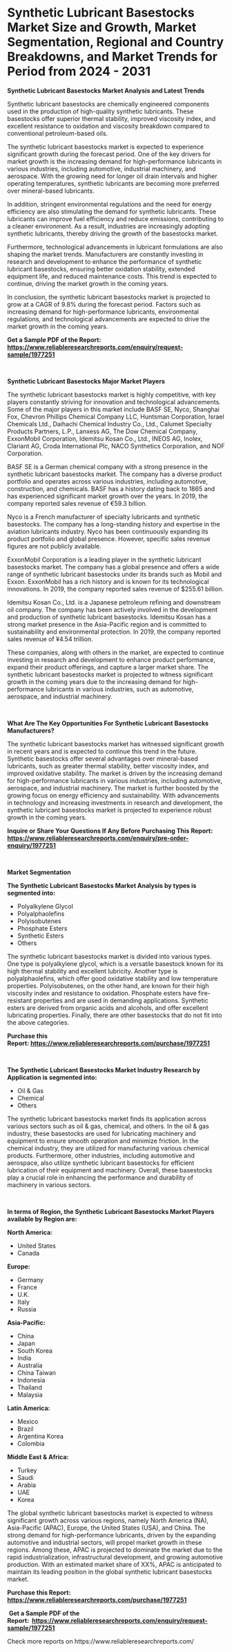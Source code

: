 <p><h1>Synthetic Lubricant Basestocks Market Size and Growth, Market Segmentation, Regional and Country Breakdowns, and Market Trends for Period from 2024 -  2031</h1></p><p><strong>Synthetic Lubricant Basestocks Market Analysis and Latest Trends</strong></p>
<p><p>Synthetic lubricant basestocks are chemically engineered components used in the production of high-quality synthetic lubricants. These basestocks offer superior thermal stability, improved viscosity index, and excellent resistance to oxidation and viscosity breakdown compared to conventional petroleum-based oils.</p><p>The synthetic lubricant basestocks market is expected to experience significant growth during the forecast period. One of the key drivers for market growth is the increasing demand for high-performance lubricants in various industries, including automotive, industrial machinery, and aerospace. With the growing need for longer oil drain intervals and higher operating temperatures, synthetic lubricants are becoming more preferred over mineral-based lubricants.</p><p>In addition, stringent environmental regulations and the need for energy efficiency are also stimulating the demand for synthetic lubricants. These lubricants can improve fuel efficiency and reduce emissions, contributing to a cleaner environment. As a result, industries are increasingly adopting synthetic lubricants, thereby driving the growth of the basestocks market.</p><p>Furthermore, technological advancements in lubricant formulations are also shaping the market trends. Manufacturers are constantly investing in research and development to enhance the performance of synthetic lubricant basestocks, ensuring better oxidation stability, extended equipment life, and reduced maintenance costs. This trend is expected to continue, driving the market growth in the coming years.</p><p>In conclusion, the synthetic lubricant basestocks market is projected to grow at a CAGR of 9.8% during the forecast period. Factors such as increasing demand for high-performance lubricants, environmental regulations, and technological advancements are expected to drive the market growth in the coming years.</p></p>
<p><strong>Get a Sample PDF of the Report:&nbsp; <a href="https://www.reliableresearchreports.com/enquiry/request-sample/1977251">https://www.reliableresearchreports.com/enquiry/request-sample/1977251</a></strong></p>
<p>&nbsp;</p>
<p><strong>Synthetic Lubricant Basestocks Major Market Players</strong></p>
<p><p>The synthetic lubricant basestocks market is highly competitive, with key players constantly striving for innovation and technological advancements. Some of the major players in this market include BASF SE, Nyco, Shanghai Fox, Chevron Phillips Chemical Company LLC, Huntsman Corporation, Israel Chemicals Ltd., Daihachi Chemical Industry Co., Ltd., Calumet Specialty Products Partners, L.P., Lanxess AG, The Dow Chemical Company, ExxonMobil Corporation, Idemitsu Kosan Co., Ltd., INEOS AG, Inolex, Clariant AG, Croda International Plc, NACO Synthetics Corporation, and NOF Corporation.</p><p>BASF SE is a German chemical company with a strong presence in the synthetic lubricant basestocks market. The company has a diverse product portfolio and operates across various industries, including automotive, construction, and chemicals. BASF has a history dating back to 1865 and has experienced significant market growth over the years. In 2019, the company reported sales revenue of €59.3 billion.</p><p>Nyco is a French manufacturer of specialty lubricants and synthetic basestocks. The company has a long-standing history and expertise in the aviation lubricants industry. Nyco has been continuously expanding its product portfolio and global presence. However, specific sales revenue figures are not publicly available.</p><p>ExxonMobil Corporation is a leading player in the synthetic lubricant basestocks market. The company has a global presence and offers a wide range of synthetic lubricant basestocks under its brands such as Mobil and Exxon. ExxonMobil has a rich history and is known for its technological innovations. In 2019, the company reported sales revenue of $255.61 billion.</p><p>Idemitsu Kosan Co., Ltd. is a Japanese petroleum refining and downstream oil company. The company has been actively involved in the development and production of synthetic lubricant basestocks. Idemitsu Kosan has a strong market presence in the Asia-Pacific region and is committed to sustainability and environmental protection. In 2019, the company reported sales revenue of ¥4.54 trillion.</p><p>These companies, along with others in the market, are expected to continue investing in research and development to enhance product performance, expand their product offerings, and capture a larger market share. The synthetic lubricant basestocks market is projected to witness significant growth in the coming years due to the increasing demand for high-performance lubricants in various industries, such as automotive, aerospace, and industrial machinery.</p></p>
<p>&nbsp;</p>
<p><strong>What Are The Key Opportunities For Synthetic Lubricant Basestocks Manufacturers?</strong></p>
<p><p>The synthetic lubricant basestocks market has witnessed significant growth in recent years and is expected to continue this trend in the future. Synthetic basestocks offer several advantages over mineral-based lubricants, such as greater thermal stability, better viscosity index, and improved oxidative stability. The market is driven by the increasing demand for high-performance lubricants in various industries, including automotive, aerospace, and industrial machinery. The market is further boosted by the growing focus on energy efficiency and sustainability. With advancements in technology and increasing investments in research and development, the synthetic lubricant basestocks market is projected to experience robust growth in the coming years.</p></p>
<p><strong>Inquire or Share Your Questions If Any Before Purchasing This Report: <a href="https://www.reliableresearchreports.com/enquiry/pre-order-enquiry/1977251">https://www.reliableresearchreports.com/enquiry/pre-order-enquiry/1977251</a></strong></p>
<p>&nbsp;</p>
<p><strong>Market Segmentation</strong></p>
<p><strong>The Synthetic Lubricant Basestocks Market Analysis by types is segmented into:</strong></p>
<p><ul><li>Polyalkylene Glycol</li><li>Polyalphaolefins</li><li>Polyisobutenes</li><li>Phosphate Esters</li><li>Synthetic Esters</li><li>Others</li></ul></p>
<p><p>The synthetic lubricant basestocks market is divided into various types. One type is polyalkylene glycol, which is a versatile basestock known for its high thermal stability and excellent lubricity. Another type is polyalphaolefins, which offer good oxidative stability and low temperature properties. Polyisobutenes, on the other hand, are known for their high viscosity index and resistance to oxidation. Phosphate esters have fire-resistant properties and are used in demanding applications. Synthetic esters are derived from organic acids and alcohols, and offer excellent lubricating properties. Finally, there are other basestocks that do not fit into the above categories.</p></p>
<p><strong>Purchase this Report:&nbsp;<a href="https://www.reliableresearchreports.com/purchase/1977251">https://www.reliableresearchreports.com/purchase/1977251</a></strong></p>
<p>&nbsp;</p>
<p><strong>The Synthetic Lubricant Basestocks Market Industry Research by Application is segmented into:</strong></p>
<p><ul><li>Oil & Gas</li><li>Chemical</li><li>Others</li></ul></p>
<p><p>The synthetic lubricant basestocks market finds its application across various sectors such as oil & gas, chemical, and others. In the oil & gas industry, these basestocks are used for lubricating machinery and equipment to ensure smooth operation and minimize friction. In the chemical industry, they are utilized for manufacturing various chemical products. Furthermore, other industries, including automotive and aerospace, also utilize synthetic lubricant basestocks for efficient lubrication of their equipment and machinery. Overall, these basestocks play a crucial role in enhancing the performance and durability of machinery in various sectors.</p></p>
<p>&nbsp;</p>
<p><strong>In terms of Region, the Synthetic Lubricant Basestocks Market Players available by Region are:</strong></p>
<p>
    <p> <strong> North America: </strong>
        <ul>
            <li>United States</li>
            <li>Canada</li>
        </ul>
        </p> 
    <p> <strong> Europe: </strong>
        <ul>
            <li>Germany</li>
            <li>France</li>
            <li>U.K.</li>
            <li>Italy</li>
            <li>Russia</li>
        </ul>
        </p> 
    <p> <strong> Asia-Pacific: </strong>
        <ul>
            <li>China</li>
            <li>Japan</li>
            <li>South Korea</li>
            <li>India</li>
            <li>Australia</li>
            <li>China Taiwan</li>
            <li>Indonesia</li>
            <li>Thailand</li>
            <li>Malaysia</li>
        </ul>
        </p> 
    <p> <strong> Latin America: </strong>
        <ul>
            <li>Mexico</li>
            <li>Brazil</li>
            <li>Argentina Korea</li>
            <li>Colombia</li>
        </ul>
        </p> 
    <p> <strong> Middle East & Africa: </strong>
        <ul>
            <li>Turkey</li>
            <li>Saudi</li>
            <li>Arabia</li>
            <li>UAE</li>
            <li>Korea</li>
        </ul>
    </p>
    </p>
<p><p>The global synthetic lubricant basestocks market is expected to witness significant growth across various regions, namely North America (NA), Asia-Pacific (APAC), Europe, the United States (USA), and China. The strong demand for high-performance lubricants, driven by the expanding automotive and industrial sectors, will propel market growth in these regions. Among these, APAC is projected to dominate the market due to the rapid industrialization, infrastructural development, and growing automotive production. With an estimated market share of XX%, APAC is anticipated to maintain its leading position in the global synthetic lubricant basestocks market.</p></p>
<p><strong>Purchase this Report: <a href="https://www.reliableresearchreports.com/purchase/1977251">https://www.reliableresearchreports.com/purchase/1977251</a></strong></p>
<p>&nbsp;<strong>Get a Sample PDF of the Report:&nbsp;&nbsp;<a href="https://www.reliableresearchreports.com/enquiry/request-sample/1977251">https://www.reliableresearchreports.com/enquiry/request-sample/1977251</a></strong></p>
<p><strong></strong></p>
<p>Check more reports on https://www.reliableresearchreports.com/</p>